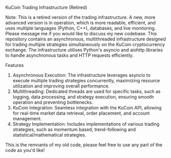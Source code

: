 KuCoin Trading Infrastructure (Retired)

Note: This is a retired version of the trading infrastructure. A new, more advanced version is in operation, which is more readable, efficient, and uses multiple languages (Python, C++), databases, and live monitoring. Please message me if you would like to discuss my new codebase.
This repository contains an asynchronous, multithreaded infrastructure designed for trading multiple strategies simultaneously on the KuCoin cryptocurrency exchange. The infrastructure utilises Python's asyncio and aiohttp libraries to handle asynchronous tasks and HTTP requests efficiently.

Features

1. Asynchronous Execution: The infrastructure leverages asyncio to execute multiple trading strategies concurrently, maximizing resource utilization and improving overall performance.
2. Multithreading: Dedicated threads are used for specific tasks, such as logging, data processing, and strategy execution, ensuring smooth operation and preventing bottlenecks.
3. KuCoin Integration: Seamless integration with the KuCoin API, allowing for real-time market data retrieval, order placement, and account management.
4. Strategy Implementation: Includes implementations of various trading strategies, such as momentum based, trend-following and statistical/mathematical strategies.

This is the remnants of my old code, please feel free to use any part of the code as you'd like!
